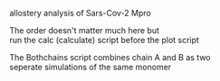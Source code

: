 allostery analysis of Sars-Cov-2 Mpro

The order doesn't matter much here but  
run the calc (calculate) script before the plot script

The Bothchains script combines chain A and B as two  
seperate simulations of the same monomer
